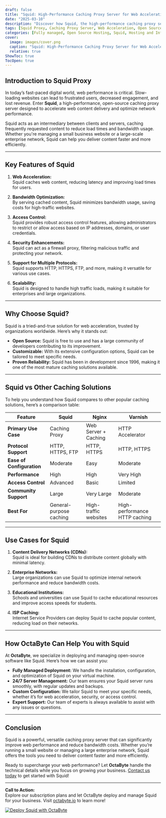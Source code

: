 ```yaml
---
draft: false
title: "Squid: High-Performance Caching Proxy Server for Web Acceleration"
date: "2025-03-10"
description: "Discover how Squid, the high-performance caching proxy server, can revolutionize your web acceleration and content delivery. Learn about its features, benefits, and how it compares to other caching solutions in this comprehensive guide."
tags: [Squid Proxy, Caching Proxy Server, Web Acceleration, Open Source Caching, Squid vs Nginx, Squid vs Varnish, Content Delivery, Web Performance Optimization]
categories: [Fully managed, Open Source Hosting, Squid, Hosting and Infrastructure, Infrastructure]
cover:
  image: images/cover.png
  caption: "Squid: High-Performance Caching Proxy Server for Web Acceleration"
  relative: true
ShowToc: true
TocOpen: true
---
```



## Introduction to Squid Proxy

In today’s fast-paced digital world, web performance is critical. Slow-loading websites can lead to frustrated users, decreased engagement, and lost revenue. Enter **Squid**, a high-performance, open-source caching proxy server designed to accelerate web content delivery and optimize network performance.

Squid acts as an intermediary between clients and servers, caching frequently requested content to reduce load times and bandwidth usage. Whether you're managing a small business website or a large-scale enterprise network, Squid can help you deliver content faster and more efficiently.

---

## Key Features of Squid

1. **Web Acceleration:**  
   Squid caches web content, reducing latency and improving load times for users.

2. **Bandwidth Optimization:**  
   By serving cached content, Squid minimizes bandwidth usage, saving costs for high-traffic websites.

3. **Access Control:**  
   Squid provides robust access control features, allowing administrators to restrict or allow access based on IP addresses, domains, or user credentials.

4. **Security Enhancements:**  
   Squid can act as a firewall proxy, filtering malicious traffic and protecting your network.

5. **Support for Multiple Protocols:**  
   Squid supports HTTP, HTTPS, FTP, and more, making it versatile for various use cases.

6. **Scalability:**  
   Squid is designed to handle high traffic loads, making it suitable for enterprises and large organizations.

---

## Why Choose Squid?

Squid is a tried-and-true solution for web acceleration, trusted by organizations worldwide. Here’s why it stands out:

- **Open Source:** Squid is free to use and has a large community of developers contributing to its improvement.
- **Customizable:** With its extensive configuration options, Squid can be tailored to meet specific needs.
- **Proven Reliability:** Squid has been in development since 1996, making it one of the most mature caching solutions available.

---

## Squid vs Other Caching Solutions

To help you understand how Squid compares to other popular caching solutions, here’s a comparison table:

| Feature                | Squid                | Nginx                | Varnish              |
|------------------------|----------------------|----------------------|----------------------|
| **Primary Use Case**   | Caching Proxy        | Web Server + Caching | HTTP Accelerator     |
| **Protocol Support**   | HTTP, HTTPS, FTP     | HTTP, HTTPS          | HTTP, HTTPS          |
| **Ease of Configuration** | Moderate            | Easy                 | Moderate             |
| **Performance**        | High                 | High                 | Very High            |
| **Access Control**     | Advanced             | Basic                | Limited              |
| **Community Support**  | Large                | Very Large           | Moderate             |
| **Best For**           | General-purpose caching | High-traffic websites | High-performance HTTP caching |

---

## Use Cases for Squid

1. **Content Delivery Networks (CDNs):**  
   Squid is ideal for building CDNs to distribute content globally with minimal latency.

2. **Enterprise Networks:**  
   Large organizations can use Squid to optimize internal network performance and reduce bandwidth costs.

3. **Educational Institutions:**  
   Schools and universities can use Squid to cache educational resources and improve access speeds for students.

4. **ISP Caching:**  
   Internet Service Providers can deploy Squid to cache popular content, reducing load on their networks.

---

## How OctaByte Can Help You with Squid

At **OctaByte**, we specialize in deploying and managing open-source software like Squid. Here’s how we can assist you:

- **Fully Managed Deployment:** We handle the installation, configuration, and optimization of Squid on your virtual machine.
- **24/7 Server Management:** Our team ensures your Squid server runs smoothly, with regular updates and backups.
- **Custom Configuration:** We tailor Squid to meet your specific needs, whether it’s for web acceleration, security, or access control.
- **Expert Support:** Our team of experts is always available to assist with any issues or questions.

---

## Conclusion

Squid is a powerful, versatile caching proxy server that can significantly improve web performance and reduce bandwidth costs. Whether you’re running a small website or managing a large enterprise network, Squid offers the tools you need to deliver content faster and more efficiently.

Ready to supercharge your web performance? Let **OctaByte** handle the technical details while you focus on growing your business. [Contact us today](https://octabyte.io) to get started with Squid!

---

**Call to Action:**  
Explore our subscription plans and let OctaByte deploy and manage Squid for your business. Visit [octabyte.io](https://octabyte.io) to learn more!

[![Deploy Squid with OctaByte](/images/deploy-on-octabyte.png)](https://octabyte.io/fully-managed-open-source-services/hosting-and-infrastructure/infrastructure/squid)